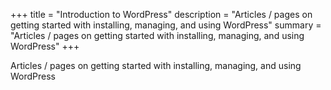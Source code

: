 +++
title = "Introduction to WordPress"
description = "Articles / pages on getting started with installing, managing, and using WordPress"
summary = "Articles / pages on getting started with installing, managing, and using WordPress"
+++

Articles / pages on getting started with installing, managing, and using WordPress
